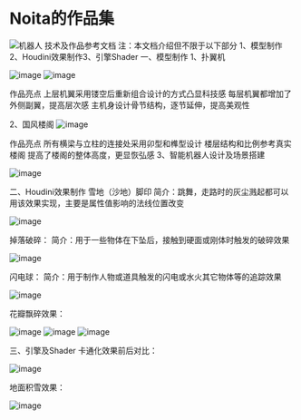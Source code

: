 # Noita的作品集
![机器人](https://user-images.githubusercontent.com/108732421/236110312-41012a7d-4772-4c36-a13e-9306160aa1aa.png)
技术及作品参考文档
注：本文档介绍但不限于以下部分
1、模型制作2、Houdini效果制作3、引擎Shader
一、模型制作
1、扑翼机

![image](https://github.com/NoitaGod/Works_portfolio/assets/108732421/3f4e13d4-494a-4043-936f-9449babe5604)
![image](https://github.com/NoitaGod/Works_portfolio/assets/108732421/e8369d8e-4551-4eaa-98a7-dff3d2cc065a)

作品亮点
上层机翼采用镂空后重新组合设计的方式凸显科技感
每层机翼都增加了外侧副翼，提高层次感
主机身设计骨节结构，逐节延伸，提高美观性

2、国风楼阁
![image](https://github.com/NoitaGod/Works_portfolio/assets/108732421/b338478b-bf82-44c2-be18-784bc6b23176)

作品亮点
所有横梁与立柱的连接处采用卯型和榫型设计
楼层结构和比例参考真实楼阁
提高了楼阁的整体高度，更显恢弘感
3、智能机器人设计及场景搭建

![image](https://github.com/NoitaGod/Works_portfolio/assets/108732421/4567aa7c-83ae-4f13-b60e-07cdc53d7db5)

二、Houdini效果制作
雪地（沙地）脚印
简介：跳舞，走路时的灰尘溅起都可以用该效果实现，主要是属性值影响的法线位置改变

![image](https://github.com/NoitaGod/Works_portfolio/assets/108732421/63d1f00b-39f3-432e-9761-5c1e79521cfa)

掉落破碎：
简介：用于一些物体在下坠后，接触到硬面或刚体时触发的破碎效果

![image](https://github.com/NoitaGod/Works_portfolio/assets/108732421/9f4a8ba2-07e2-48cd-89d5-438c123c9cac)

闪电球：
简介：用于制作人物或道具触发的闪电或水火其它物体等的追踪效果

![image](https://github.com/NoitaGod/Works_portfolio/assets/108732421/be17edf5-67ca-4d4c-a8c6-960f3fe78fbf)

花瓣飘碎效果：

![image](https://github.com/NoitaGod/Works_portfolio/assets/108732421/0f9b7bc8-c127-402c-b840-a2e93e9302ef)
![image](https://github.com/NoitaGod/Works_portfolio/assets/108732421/5d969b67-00dc-4345-8324-41c92d768796)
![image](https://github.com/NoitaGod/Works_portfolio/assets/108732421/b13941e7-f9a5-4161-8a8a-3e5df27e13b3)

三、引擎及Shader
卡通化效果前后对比：

![image](https://github.com/NoitaGod/Works_portfolio/assets/108732421/f7842e86-5b6a-4cda-98fc-cdc1c543cad6)

地面积雪效果：

![image](https://github.com/NoitaGod/Works_portfolio/assets/108732421/fb96eaad-2b8e-4a28-a35c-9fdfd9a1ce3a)

